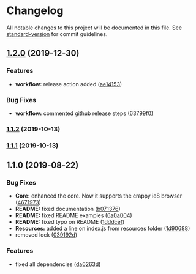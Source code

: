 # Changelog

All notable changes to this project will be documented in this file. See [standard-version](https://github.com/conventional-changelog/standard-version) for commit guidelines.

## [1.2.0](https://github.com/pablohpsilva/axios-resources/compare/v1.1.2...v1.2.0) (2019-12-30)


### Features

* **workflow:** release action added ([ae14153](https://github.com/pablohpsilva/axios-resources/commit/ae14153174419f8cb6b9854dd2a9656527f9d7f4))


### Bug Fixes

* **workflow:** commented github release steps ([63799f0](https://github.com/pablohpsilva/axios-resources/commit/63799f0bb43446c2074987af1a77750d1fbed15c))

### [1.1.2](https://github.com/pablohpsilva/axios-resources/compare/v1.1.1...v1.1.2) (2019-10-13)

### [1.1.1](https://github.com/pablohpsilva/axios-resources/compare/v1.1.0...v1.1.1) (2019-10-13)

## 1.1.0 (2019-08-22)


### Bug Fixes

* **Core:** enhanced the core. Now it supports the crappy ie8 browser ([4671973](https://github.com/pablohpsilva/axios-resources/commit/4671973))
* **README:** fixed documentation ([b071376](https://github.com/pablohpsilva/axios-resources/commit/b071376))
* **README:** fixed README examples ([6a0a004](https://github.com/pablohpsilva/axios-resources/commit/6a0a004))
* **README:** fixed typo on README ([1dddcef](https://github.com/pablohpsilva/axios-resources/commit/1dddcef))
* **Resources:** added a line on index.js from resources folder ([1d90688](https://github.com/pablohpsilva/axios-resources/commit/1d90688))
* removed lock ([039192d](https://github.com/pablohpsilva/axios-resources/commit/039192d))


### Features

* fixed all dependencies ([da6263d](https://github.com/pablohpsilva/axios-resources/commit/da6263d))
